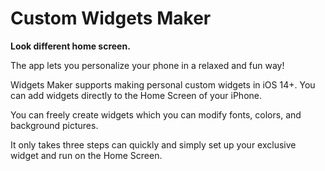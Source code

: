 # Custom Widgets Maker
**Look different home screen.**

The app lets you personalize your phone in a relaxed and fun way!

Widgets Maker supports making personal custom widgets in iOS 14+. You can add widgets directly to the Home Screen of your iPhone.

You can freely create widgets which you can modify fonts, colors, and background pictures.

It only takes three steps can quickly and simply set up your exclusive widget and run on the Home Screen.